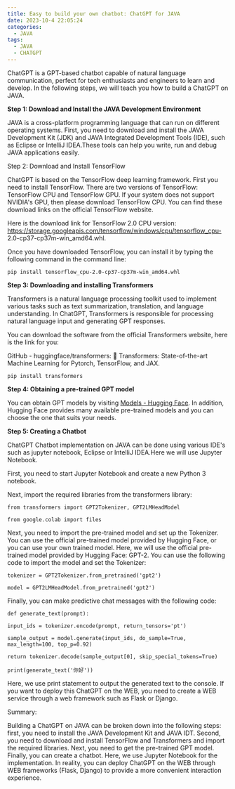 ```yaml
---
title: Easy to build your own chatbot: ChatGPT for JAVA
date: 2023-10-4 22:05:24
categories:
  - JAVA
tags:
  - JAVA
  - CHATGPT
---
```


ChatGPT is a GPT-based chatbot capable of natural language communication, perfect for tech enthusiasts and engineers to learn and develop. In the following steps, we will teach you how to build a ChatGPT on JAVA.

**Step 1: Download and Install the JAVA Development Environment**

JAVA is a cross-platform programming language that can run on different operating systems. First, you need to download and install the JAVA Development Kit (JDK) and JAVA Integrated Development Tools (IDE), such as Eclipse or IntelliJ IDEA.These tools can help you write, run and debug JAVA applications easily.

Step 2: Download and Install TensorFlow

ChatGPT is based on the TensorFlow deep learning framework. First you need to install TensorFlow. There are two versions of TensorFlow: TensorFlow CPU and TensorFlow GPU. If your system does not support NVIDIA's GPU, then please download TensorFlow CPU. You can find these download links on the official TensorFlow website. 

Here is the download link for TensorFlow 2.0 CPU version: https://storage.googleapis.com/tensorflow/windows/cpu/tensorflow_cpu- 2.0-cp37-cp37m-win_amd64.whl.

Once you have downloaded TensorFlow, you can install it by typing the following command in the command line:

```
pip install tensorflow_cpu-2.0-cp37-cp37m-win_amd64.whl
```

**Step 3: Downloading and installing Transformers**

 Transformers is a natural language processing toolkit used to implement various tasks such as text summarization, translation, and language understanding. In ChatGPT, Transformers is responsible for processing natural language input and generating GPT responses.

You can download the software from the official Transformers website, here is the link for you: 

GitHub - huggingface/transformers: 🤗 Transformers: State-of-the-art Machine Learning for Pytorch, TensorFlow, and JAX.

```
pip install transformers
```

**Step 4: Obtaining a pre-trained GPT model**

 You can obtain GPT models by visiting [Models - Hugging Face](https://huggingface.co/transformers/pretrained_models.html). In addition, Hugging Face provides many available pre-trained models and you can choose the one that suits your needs.

**Step 5: Creating a Chatbot**

 ChatGPT Chatbot implementation on JAVA can be done using various IDE's such as jupyter notebook, Eclipse or IntelliJ IDEA.Here we will use Jupyter Notebook.

First, you need to start Jupyter Notebook and create a new Python 3 notebook.

Next, import the required libraries from the transformers library:

```
from transformers import GPT2Tokenizer, GPT2LMHeadModel
 
from google.colab import files
```

Next, you need to import the pre-trained model and set up the Tokenizer. You can use the official pre-trained model provided by Hugging Face, or you can use your own trained model. Here, we will use the official pre-trained model provided by Hugging Face: GPT-2. You can use the following code to import the model and set the Tokenizer:

```
tokenizer = GPT2Tokenizer.from_pretrained('gpt2')
 
model = GPT2LMHeadModel.from_pretrained('gpt2')
```

Finally, you can make predictive chat messages with the following code:

```
def generate_text(prompt):
 
input_ids = tokenizer.encode(prompt, return_tensors='pt')
 
sample_output = model.generate(input_ids, do_sample=True, max_length=100, top_p=0.92)
 
return tokenizer.decode(sample_output[0], skip_special_tokens=True)
 
print(generate_text('你好'))
```

Here, we use print statement to output the generated text to the console. If you want to deploy this ChatGPT on the WEB, you need to create a WEB service through a web framework such as Flask or Django.

Summary:

Building a ChatGPT on JAVA can be broken down into the following steps: first, you need to install the JAVA Development Kit and JAVA IDT. Second, you need to download and install TensorFlow and Transformers and import the required libraries. Next, you need to get the pre-trained GPT model. Finally, you can create a chatbot. Here, we use Jupyter Notebook for the implementation. In reality, you can deploy ChatGPT on the WEB through WEB frameworks (Flask, Django) to provide a more convenient interaction experience.